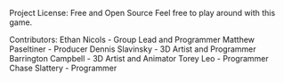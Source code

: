 Project License: Free and Open Source
Feel free to play around with this game.


Contributors:
Ethan Nicols - Group Lead and Programmer
Matthew Paseltiner - Producer
Dennis Slavinsky - 3D Artist and Programmer
Barrington Campbell - 3D Artist and Animator
Torey Leo - Programmer
Chase Slattery - Programmer
